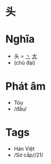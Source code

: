 # 头

# Nghĩa
* 头 = [丶](丶.md) [大](大.md)
* (chủ đại)

# Phát âm
* Tóu
*  /đầu/

# Tags
* Hán Việt
*  /Sơ cấp//21/

<script>window.HANZI_FIELD='头';</script>
